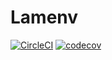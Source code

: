Lamenv
======
[![CircleCI](https://circleci.com/gh/Nexucis/lamenv.svg?style=shield)](https://circleci.com/gh/Nexucis/lamenv)
[![codecov](https://codecov.io/gh/Nexucis/lamenv/branch/master/graph/badge.svg?token=D7E458ESF4)](https://codecov.io/gh/Nexucis/lamenv)
